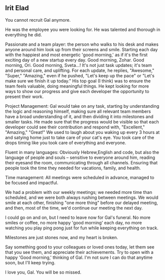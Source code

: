 ## Irit Elad
You cannot recruit Gal anymore.

He was the employee you were looking for.
He was talented and thorough in everything he did.

Passionate and a team player: the person who walks to his desk and makes anyone around him look up from their screens and smile. Starting each day with the happiest and most energetic 'good morning,' as if it's the first exciting day of a new startup every day.
Good morning, Zohar. Good morning, Ori. Good morning, Sveta...! It's not just task updates; it's team and personal care, and uplifting. For each update, he replies, "Awesome," "Super," "Amazing," even if he pushed, "Let's keep up the pace" or "Let's make sure we finish it up today."
His top goal (I think) was to ensure the team feels valuable, doing meaningful things. He kept looking for more ways to show our progress and give each developer the opportunity to present their work.

Project Management: Gal would take on any task, starting by understanding the logic and reasoning himself, making sure all relevant team members have a broad understanding of it, and then dividing it into milestones and smaller tasks. He made sure that the progress would be visible so that each developer could see their contribution and respond with, "Excellent," "Amazing," "Great!"
We used to laugh about you waking up every 3 hours at and satying home just to take care of your cat's eye. You took care of the drops timing like you took care of everything and everyone.

Fluent in many languages: Obviously Hebrew,English and code, but also the language of people and souls – sensitive to everyone around him, reading their eyesand the room, communicating through all channels. Ensuring that people took the time they needed for vacations, family, and health.

Time management: All meetings were scheduled in advance, managed to be focused and impactful. 

We had a problem with our weekly meetings; we needed more time than scheduled, and we were both always rushing between meetings. We would smile at each other, finishing "one more thing" before our delayed meeting, and then, most of the time, we'd continue our meeting the next day.

I could go on and on, but I need to leave now for Gal's funeral.
No more smiles or coffee, no more happy 'good morning' each day, no more watching you play ping pong just for fun while keeping everything on track.

Milestones are just stones now, and my heart is broken.

Say something good to your colleagues or loved ones today, let them see that you see them, and appreciate their achievements. Try to open with a happy 'Good morning,' thinking of Gal. I'm not sure I can do that anytime soon, but I'll keep trying.

I love you, Gal. You will be so missed.